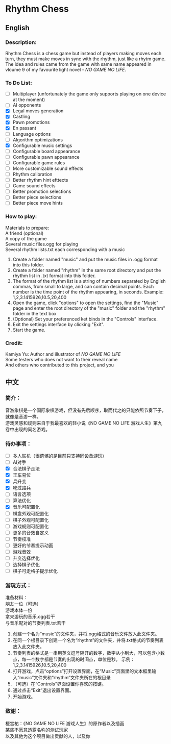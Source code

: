 # Rhythm Chess

## English
### Description: 
Rhythm Chess is a chess game but instead of players making moves each turn, they must make moves in sync with the rhythm, just like a rhytm game.  
The idea and rules came from the game with same name appeared in vloume 9 of my favourite light novel - *NO GAME NO LIFE*.  
### To Do List: 
- [ ] Multiplayer (unfortunately the game only supports playing on one device at the moment)
- [ ] AI opponents
- [x] Legal moves generation
- [x] Castling
- [x] Pawn promotions
- [x] En passant
- [ ] Language options
- [ ] Algorithm optimizations
- [x] Configurable music settings
- [ ] Configurable board appearance
- [ ] Configurable pawn appearance
- [ ] Configurable game rules
- [ ] More customizable sound effects
- [ ] Rhythm calibration
- [ ] Better rhythm hint efttects
- [ ] Game sound effects
- [ ] Better promotion selections
- [ ] Better piece selections
- [ ] Better piece move hints
### How to play:
Materials to prepare:  
	A friend (optional)  
	A copy of the game  
	Several music files.ogg for playing  
	Several  rhythm lists.txt each corresponding with a music  

1. Create a folder named "music" and put the music files in .ogg format into this folder.
2. Create a folder named "rhythm" in the same root directory and put the rhythm list in .txt format into this folder.
3. The format of the rhythm list is a string of numbers separated by English commas, from small to large, and can contain decimal points. Each number is the time point of the rhythm appearing, in seconds.
	Example:  
	1,2,3.1415926,10.5,20,400
4. Open the game, click "options" to open the settings, find the "Music" page and enter the root directory of the "music" folder and the "rhythm" folder in the text box
5. (Optional) Set your preferenced ket binds in the "Controls" interface.
6. Exit the settings interface by clicking "Exit".
7. Start the game.
### Credit:
Kamiya Yu: Author and illustrator of *NO GAME NO LIFE*  
Some testers who does not want to their reveal name  
And others who contributed to this project, and you  
## 中文
### 简介：
音游象棋是一个国际象棋游戏，但没有先后顺序，取而代之的只能依照节奏下子，就像是音游一样。  
游戏灵感和规则来自于我最喜欢的轻小说《NO GAME NO LIFE 游戏人生》第九卷中出现的同名游戏。  
### 待办事项：
- [ ] 多人联机（很遗憾的是目前只支持同设备游玩）
- [ ] AI对手
- [x] 合法棋子走法
- [x] 王车易位
- [x] 兵升变
- [x] 吃过路兵
- [ ] 语言选项
- [ ] 算法优化
- [x] 音乐可配置化
- [ ] 棋盘外观可配置化
- [ ] 棋子外观可配置化
- [ ] 游戏规则可配置化
- [ ] 更多的音效自定义
- [ ] 节奏校准
- [ ] 更好的节奏提示动画
- [ ] 游戏音效
- [ ] 升变选择优化
- [ ] 选择棋子优化
- [ ] 棋子可走格子提示优化
### 游玩方式：
准备材料：  
	朋友一位（可选）  
	游戏本体一份  
	拿来游玩的音乐.ogg若干  
	与音乐配对的节奏列表.txt若干  

1. 创建一个名为“music”的文件夹，并将.ogg格式的音乐文件放入此文件夹。
2. 在同一个根目录下创建一个名为“rhythm”的文件夹，并将.txt格式的节奏列表放入此文件夹。
3. 节奏列表的格式是一串用英文逗号隔开的数字，数字从小到大，可以包含小数点，每一个数字都是节奏的出现的时间点，单位是秒。
	示例：  
	1,2,3.1415926,10.5,20,400
4. 打开游戏，点击“options”打开设置界面，在“Music”页面里的文本框里输入“music”文件夹和“rhythm”文件夹所在的根目录
5. （可选）在“Controls”界面设置你喜欢的按键。
6. 通过点击“Exit”退出设置界面。
7. 开始游戏。
### 致谢：
榎宮祐：《NO GAME NO LIFE 游戏人生》的原作者以及插画  
某些不愿意透露名称的测试玩家  
以及其他为这个项目做出贡献的人，以及你  

